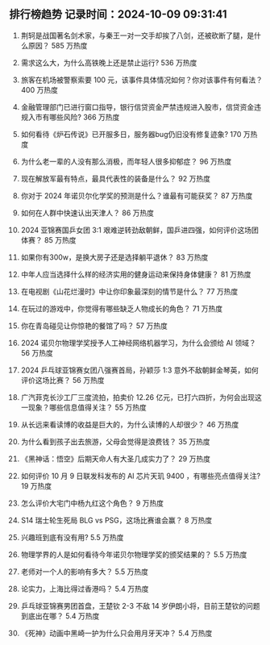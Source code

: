 
## 排行榜趋势 记录时间：2024-10-09 09:31:41
  
  1. 荆轲是战国著名剑术家，与秦王一对一交手却挨了八剑，还被砍断了腿，是什么原因？ 585 万热度
    
  2. 需求这么大，为什么高铁晚上还是禁止运行? 536 万热度
    
  3. 旅客在机场被警察索要 100 元，该事件具体情况如何？你对该事件有何看法？ 400 万热度
    
  4. 金融管理部门已进行窗口指导，银行信贷资金严禁违规进入股市，信贷资金违规入市有哪些风险? 366 万热度
    
  5. 如何看待《炉石传说》已开服多日，服务器bug仍旧没有修复迹象? 170 万热度
    
  6. 为什么老一辈的人没有那么消极，而年轻人很多抑郁症？ 96 万热度
    
  7. 现在解放军最有特点，最具代表性的装备是什么？ 92 万热度
    
  8. 你对于 2024 年诺贝尔化学奖的预测是什么？谁最有可能获奖？ 87 万热度
    
  9. 如何在人群中快速认出天津人？ 86 万热度
    
  10. 2024 亚锦赛国乒女团 3:1 艰难逆转劲敌朝鲜，国乒进四强，如何评价这场团体赛？ 85 万热度
    
  11. 如果你有300w，是换大房子还是选择躺平退休？ 83 万热度
    
  12. 中年人应当选择什么样的经济实用的健身运动来保持身体健康？ 81 万热度
    
  13. 在电视剧《山花烂漫时》中让你印象最深刻的情节是什么？ 77 万热度
    
  14. 在玩过的游戏中，你觉得有哪些缺乏人物成长的角色？ 71 万热度
    
  15. 你在青岛碰见让你惊艳的餐馆了吗？ 57 万热度
    
  16. 2024 诺贝尔物理学奖授予人工神经网络机器学习，为什么会颁给 AI 领域？ 56 万热度
    
  17. 2024 乒乓球亚锦赛女团八强赛首局，孙颖莎 1:3 意外不敌朝鲜金琴英，如何评价这场比赛？ 56 万热度
    
  18. 广汽菲克长沙工厂三度流拍，拍卖价 12.26 亿元，已打六四折，为何会出现这一现象？哪些信息值得关注？ 55 万热度
    
  19. 从长远来看读博的收益是巨大的，为什么读博的人却很少？ 46 万热度
    
  20. 为什么看到孩子出去旅游，父母会觉得是浪费钱？ 35 万热度
    
  21. 《黑神话：悟空》后期天命人有大圣几成实力了？ 29 万热度
    
  22. 如何评价 10 月 9 日联发科发布的 AI 芯片天玑 9400 ，有哪些亮点值得关注? 19 万热度
    
  23. 怎么评价大宅门中杨九红这个角色？ 9 万热度
    
  24. S14 瑞士轮生死局 BLG vs PSG，这场比赛谁会赢？ 8 万热度
    
  25. 兴趣班到底有没有用? 5.5 万热度
    
  26. 物理学界的人是如何看待今年诺贝尔物理学奖的颁奖结果的？ 5.5 万热度
    
  27. 老师对一个人的影响有多大？ 5.5 万热度
    
  28. 论实力，上海比得过香港吗？ 5.4 万热度
    
  29. 乒乓球亚锦赛男团首盘，王楚钦 2-3 不敌 14 岁伊朗小将，目前王楚钦的问题到底出在哪？ 5.4 万热度
    
  30. 《死神》动画中黑崎一护为什么只会用月牙天冲？ 5.4 万热度
    